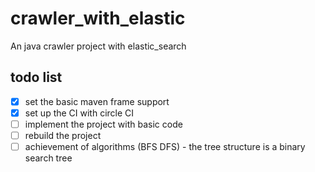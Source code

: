 # crawler_with_elastic
An java crawler project with elastic_search

## todo list
- [x] set the basic maven frame support
- [x] set up the CI with circle CI
- [ ] implement the project with basic code
- [ ] rebuild the project
- [ ] achievement of algorithms (BFS DFS) - the tree structure is a binary search tree